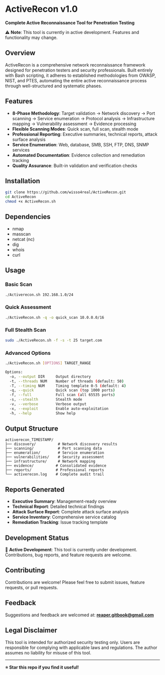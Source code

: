 # ActiveRecon v1.0

**Complete Active Reconnaissance Tool for Penetration Testing**

⚠️ **Note**: This tool is currently in active development. Features and functionality may change.

## Overview

ActiveRecon is a comprehensive network reconnaissance framework designed for penetration testers and security professionals. Built entirely with Bash scripting, it adheres to established methodologies from OWASP, NIST, and PTES, automating the entire active reconnaissance process through well-structured and systematic phases.
## Features

- **8-Phase Methodology**: Target validation → Network discovery → Port scanning → Service enumeration → Protocol analysis → Infrastructure mapping → Vulnerability assessment → Evidence processing
- **Flexible Scanning Modes**: Quick scan, full scan, stealth mode
- **Professional Reporting**: Executive summaries, technical reports, attack surface analysis
- **Service Enumeration**: Web, database, SMB, SSH, FTP, DNS, SNMP services
- **Automated Documentation**: Evidence collection and remediation tracking
- **Quality Assurance**: Built-in validation and verification checks

## Installation

```bash
git clone https://github.com/wisso4real/ActiveRecon.git
cd ActiveRecon
chmod +x ActiveRecon.sh
```

## Dependencies

- nmap
- masscan
- netcat (nc)
- dig
- whois
- curl

## Usage

### Basic Scan
```bash
./Activerecon.sh 192.168.1.0/24
```

### Quick Assessment
```bash
./ActiveRecon.sh -q -o quick_scan 10.0.0.0/16
```

### Full Stealth Scan
```bash
sudo ./ActiveRecon.sh -f -s -t 25 target.com
```

### Advanced Options
```bash
./ActiveRecon.sh [OPTIONS] TARGET_RANGE

Options:
  -o, --output DIR     Output directory
  -t, --threads NUM    Number of threads (default: 50)
  -T, --timing NUM     Timing template 0-5 (default: 4)
  -q, --quick          Quick scan (top 1000 ports)
  -f, --full           Full scan (all 65535 ports)
  -s, --stealth        Stealth mode
  -v, --verbose        Verbose output
  -x, --exploit        Enable auto-exploitation
  -h, --help           Show help
```

## Output Structure

```
activerecon_TIMESTAMP/
├── discovery/          # Network discovery results
├── scanning/           # Port scanning data
├── enumeration/        # Service enumeration
├── vulnerabilities/    # Security assessment
├── infrastructure/     # Network mapping
├── evidence/          # Consolidated evidence
├── reports/           # Professional reports
└── activerecon.log    # Complete audit trail
```

## Reports Generated

- **Executive Summary**: Management-ready overview
- **Technical Report**: Detailed technical findings
- **Attack Surface Report**: Complete attack surface analysis
- **Service Inventory**: Comprehensive service catalog
- **Remediation Tracking**: Issue tracking template

## Development Status

🚧 **Active Development**: This tool is currently under development. Contributions, bug reports, and feature requests are welcome.

## Contributing

Contributions are welcome! Please feel free to submit issues, feature requests, or pull requests.

## Feedback

Suggestions and feedback are welcomed at: **reaper.gitbook@gmail.com**

## Legal Disclaimer

This tool is intended for authorized security testing only. Users are responsible for complying with applicable laws and regulations. The author assumes no liability for misuse of this tool.

---

**⭐ Star this repo if you find it useful!**
